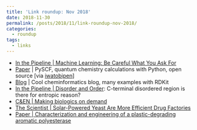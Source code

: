 ```yaml
---
title: 'Link roundup: Nov 2018'
date: 2018-11-30
permalink: /posts/2018/11/link-roundup-nov-2018/
categories:
  - roundup
tags:
  - links
---
```


- [In the Pipeline | Machine Learning: Be Careful What You Ask For](https://blogs.sciencemag.org/pipeline/archives/2018/11/20/machine-learning-be-careful-what-you-ask-for)
- [Paper](https://onlinelibrary.wiley.com/doi/full/10.1002/wcms.1340) | PySCF, quantum chemistry calculations with Python, open source [via [iwatobipen](https://iwatobipen.wordpress.com/2017/07/30/quantum-chemistry-calculation-with-python/)]
- [Blog](https://iwatobipen.wordpress.com/) | Cool cheminformatics blog, many examples with RDKit
- [In the Pipeline | Disorder and Order](https://blogs.sciencemag.org/pipeline/archives/2018/11/19/disorder-and-order): C-terminal disordered region is there for entropic reason?
- [C&EN | Making biologics on demand](https://cen.acs.org/biological-chemistry/biotechnology/Making-biologics-demand/96/i45)
- [The Scientist | Solar-Powered Yeast Are More Efficient Drug Factories](https://www.the-scientist.com/news-opinion/solar-powered-yeast-are-more-efficient-drug-factories-65094)
- [Paper | Characterization and engineering of a plastic-degrading aromatic polyesterase](http://www.pnas.org/content/115/19/E4350)
